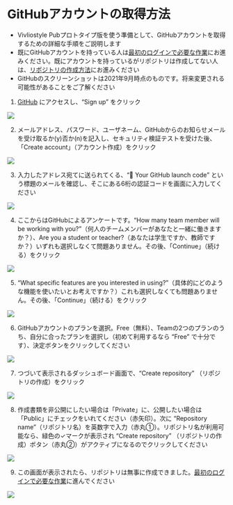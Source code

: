 # GitHubアカウントの取得方法

- Vivliostyle Pubプロトタイプ版を使う準備として、GitHubアカウントを取得するための詳細な手順をご説明します
- 既にGitHubアカウントを持っている人は[最初のログインで必要な作業](/ja/advance-preparation/login.md)にお進みください。既にアカウントを持っているがリポジトリは作成してない人は、[リポジトリの作成方法](/ja/advance-preparation/how-to-create-a-repository.md)にお進みください
- GitHubのスクリーンショットは2021年9月時点のものです。将来変更される可能性があることをご了解ください


1. [GitHub](https://github.com/) にアクセスし、“Sign up” をクリック

![ ](images/advance-preparation/get-an-account/fig-1.png)

2. メールアドレス、パスワード、ユーザネーム、GitHubからのお知らせメールを受け取るか(y)否か(n)を記入し、セキュリティ検証テストを受けた後、「Create account」（アカウント作成）をクリック

![ ](images/advance-preparation/get-an-account/fig-2.png)

3. 入力したアドレス宛てに送られてくる、“🚀 Your GitHub launch code” という標題のメールを確認し、そこにある6桁の認証コードを画面に入力してください

![ ](images/advance-preparation/get-an-account/fig-3.png)

4. ここからはGitHubによるアンケートです。“How many team member will be working with you?”（何人のチームメンバーがあなたと一緒に働きますか？）、Are you a student or teacher?（あなたは学生ですか、教師ですか？）いずれも選択しなくて問題ありません。その後、「Continue」（続ける）をクリック

![ ](images/advance-preparation/get-an-account/fig-4.png)

5. “What specific features are you interested in using?”（具体的にどのような機能を使いたいとお考えですか？）これも選択しなくても問題ありません。その後、「Continue」（続ける）をクリック

![ ](images/advance-preparation/get-an-account/fig-5.png)


6. GitHubアカウントのプランを選択。Free（無料）、Teamの2つのプランのうち、自分に合ったプランを選択し（初めて利用するなら “Free” で十分です）、決定ボタンをクリックしてください

![ ](images/advance-preparation/get-an-account/fig-6.png)

7. つづいて表示されるダッシュボード画面で、“Create repository” （リポジトリの作成）をクリック

![ ](images/advance-preparation/get-an-account/fig-7.png)

8. 作成書類を非公開にしたい場合は「Private」に、公開したい場合は「Public」にチェックをいれてください（赤矢印）。次に “Repository name”（リポジトリ名）を英数字で入力（赤丸①）。リポジトリ名が利用可能なら、緑色の✓マークが表示され “Create repository” （リポジトリの作成）ボタン（赤丸②）がアクティブになるのでクリックしてください

![ ](images/advance-preparation/get-an-account/fig-8.png)

9. この画面が表示されたら、リポジトリは無事に作成できました。[最初のログインで必要な作業](/ja/advance-preparation/login.md)に進んでください

![ ](images/advance-preparation/get-an-account/fig-9.png)